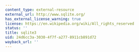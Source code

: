 ```yaml
---
content_type: external-resource
external_url: http://www.sqlite.org/
has_external_license_warning: true
license: https://en.wikipedia.org/wiki/All_rights_reserved
status: ''
title: sqlite3
uid: 24d6cc3a-3030-4f7f-a277-8911cb891d72
wayback_url: ''
---
```

